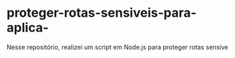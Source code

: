 # proteger-rotas-sensiveis-para-aplica-
Nesse repositório, realizei um script em Node.js para proteger rotas sensíve
